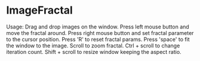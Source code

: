 # ImageFractal

Usage:
Drag and drop images on the window.
Press left mouse button and move the fractal around.
Press right mouse button and set fractal parameter to the cursor position.
Press 'R' to reset fractal params.
Press 'space' to fit the window to the image.
Scroll to zoom fractal.
Ctrl + scroll to change iteration count.
Shift + scroll to resize window keeping the aspect ratio.
